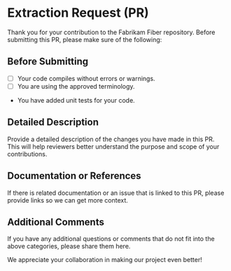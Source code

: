 # Extraction Request (PR)

Thank you for your contribution to the Fabrikam Fiber repository. Before submitting this PR, please make sure of the following:

## Before Submitting

- [ ] Your code compiles without errors or warnings.
- [ ] You are using the approved terminology.
- You have added unit tests for your code.

## Detailed Description

Provide a detailed description of the changes you have made in this PR. This will help reviewers better understand the purpose and scope of your contributions.

## Documentation or References

If there is related documentation or an issue that is linked to this PR, please provide links so we can get more context.

## Additional Comments

If you have any additional questions or comments that do not fit into the above categories, please share them here.

We appreciate your collaboration in making our project even better!

